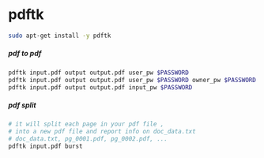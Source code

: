 # pdftk

```bash
sudo apt-get install -y pdftk
```

##### pdf to pdf

```bash
pdftk input.pdf output output.pdf user_pw $PASSWORD
pdftk input.pdf output output.pdf user_pw $PASSWORD owner_pw $PASSWORD
pdftk input.pdf output output.pdf input_pw $PASSWORD
```

##### pdf split

```bash
# it will split each page in your pdf file ,
# into a new pdf file and report info on doc_data.txt
# doc_data.txt, pg_0001.pdf, pg_0002.pdf, ...
pdftk input.pdf burst
```
